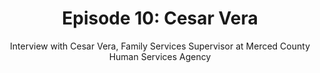 ---
layout: podcast
title: "Episode 10: Cesar Vera"
mp3: https://s3-us-west-1.amazonaws.com/vomc-podcast/2015-12-05-ep10.mp3
mp3length: 21509234
duration: 44:47
subtitle: Interview with Cesar Vera, Family Services Supervisor at Merced County Human Services Agency
---